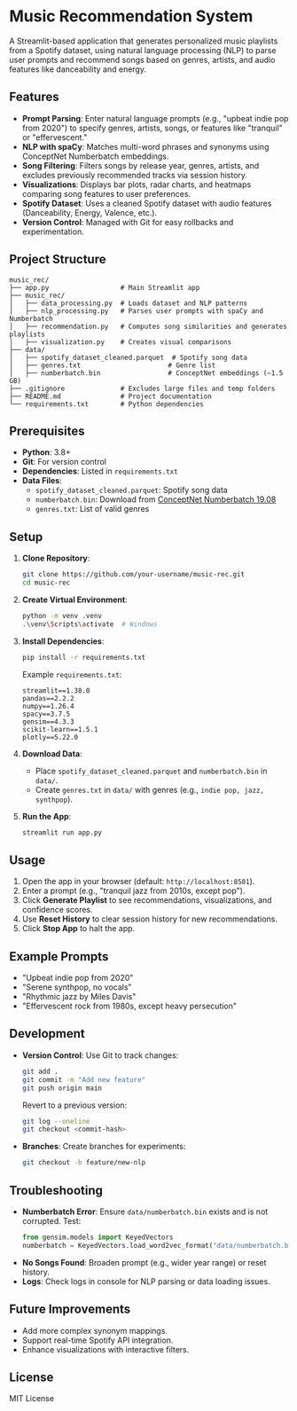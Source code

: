 # Music Recommendation System

A Streamlit-based application that generates personalized music playlists from a Spotify dataset, using natural language processing (NLP) to parse user prompts and recommend songs based on genres, artists, and audio features like danceability and energy.

## Features
- **Prompt Parsing**: Enter natural language prompts (e.g., "upbeat indie pop from 2020") to specify genres, artists, songs, or features like "tranquil" or "effervescent."
- **NLP with spaCy**: Matches multi-word phrases and synonyms using ConceptNet Numberbatch embeddings.
- **Song Filtering**: Filters songs by release year, genres, artists, and excludes previously recommended tracks via session history.
- **Visualizations**: Displays bar plots, radar charts, and heatmaps comparing song features to user preferences.
- **Spotify Dataset**: Uses a cleaned Spotify dataset with audio features (Danceability, Energy, Valence, etc.).
- **Version Control**: Managed with Git for easy rollbacks and experimentation.

## Project Structure
```
music_rec/
├── app.py                  # Main Streamlit app
├── music_rec/
│   ├── data_processing.py  # Loads dataset and NLP patterns
│   ├── nlp_processing.py   # Parses user prompts with spaCy and Numberbatch
│   ├── recommendation.py   # Computes song similarities and generates playlists
│   ├── visualization.py    # Creates visual comparisons
├── data/
│   ├── spotify_dataset_cleaned.parquet  # Spotify song data
│   ├── genres.txt                      # Genre list
│   ├── numberbatch.bin                 # ConceptNet embeddings (~1.5 GB)
├── .gitignore              # Excludes large files and temp folders
├── README.md               # Project documentation
└── requirements.txt        # Python dependencies
```

## Prerequisites
- **Python**: 3.8+
- **Git**: For version control
- **Dependencies**: Listed in `requirements.txt`
- **Data Files**:
  - `spotify_dataset_cleaned.parquet`: Spotify song data
  - `numberbatch.bin`: Download from [ConceptNet Numberbatch 19.08](https://github.com/commonsense/conceptnet-numberbatch)
  - `genres.txt`: List of valid genres

## Setup
1. **Clone Repository**:
   ```bash
   git clone https://github.com/your-username/music-rec.git
   cd music-rec
   ```

2. **Create Virtual Environment**:
   ```bash
   python -m venv .venv
   .\venv\Scripts\activate  # Windows
   ```

3. **Install Dependencies**:
   ```bash
   pip install -r requirements.txt
   ```
   Example `requirements.txt`:
   ```
   streamlit==1.38.0
   pandas==2.2.2
   numpy==1.26.4
   spacy==3.7.5
   gensim==4.3.3
   scikit-learn==1.5.1
   plotly==5.22.0
   ```

4. **Download Data**:
   - Place `spotify_dataset_cleaned.parquet` and `numberbatch.bin` in `data/`.
   - Create `genres.txt` in `data/` with genres (e.g., `indie pop, jazz, synthpop`).

5. **Run the App**:
   ```bash
   streamlit run app.py
   ```

## Usage
1. Open the app in your browser (default: `http://localhost:8501`).
2. Enter a prompt (e.g., "tranquil jazz from 2010s, except pop").
3. Click **Generate Playlist** to see recommendations, visualizations, and confidence scores.
4. Use **Reset History** to clear session history for new recommendations.
5. Click **Stop App** to halt the app.

## Example Prompts
- "Upbeat indie pop from 2020"
- "Serene synthpop, no vocals"
- "Rhythmic jazz by Miles Davis"
- "Effervescent rock from 1980s, except heavy persecution"

## Development
- **Version Control**: Use Git to track changes:
  ```bash
  git add .
  git commit -m "Add new feature"
  git push origin main
  ```
  Revert to a previous version:
  ```bash
  git log --oneline
  git checkout <commit-hash>
  ```
- **Branches**: Create branches for experiments:
  ```bash
  git checkout -b feature/new-nlp
  ```

## Troubleshooting
- **Numberbatch Error**: Ensure `data/numberbatch.bin` exists and is not corrupted. Test:
  ```python
  from gensim.models import KeyedVectors
  numberbatch = KeyedVectors.load_word2vec_format("data/numberbatch.bin", binary=True)
  ```
- **No Songs Found**: Broaden prompt (e.g., wider year range) or reset history.
- **Logs**: Check logs in console for NLP parsing or data loading issues.

## Future Improvements
- Add more complex synonym mappings.
- Support real-time Spotify API integration.
- Enhance visualizations with interactive filters.

## License
MIT License